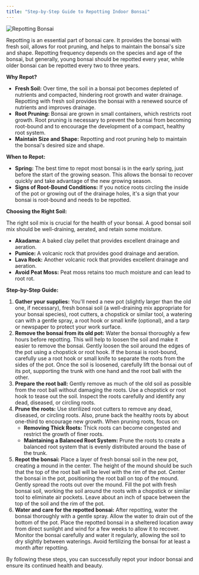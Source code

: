 ```yaml
---
title: "Step‑by‑Step Guide to Repotting Indoor Bonsai"
---
```



![Repotting Bonsai](/images/repotting-bonsai.jpg.png)

Repotting is an essential part of bonsai care. It provides the bonsai with fresh soil, allows for root pruning, and helps to maintain the bonsai's size and shape. Repotting frequency depends on the species and age of the bonsai, but generally, young bonsai should be repotted every year, while older bonsai can be repotted every two to three years.

**Why Repot?**

*   **Fresh Soil:** Over time, the soil in a bonsai pot becomes depleted of nutrients and compacted, hindering root growth and water drainage. Repotting with fresh soil provides the bonsai with a renewed source of nutrients and improves drainage.
*   **Root Pruning:** Bonsai are grown in small containers, which restricts root growth. Root pruning is necessary to prevent the bonsai from becoming root-bound and to encourage the development of a compact, healthy root system.
*   **Maintain Size and Shape:** Repotting and root pruning help to maintain the bonsai's desired size and shape.

**When to Repot:**

*   **Spring:** The best time to repot most bonsai is in the early spring, just before the start of the growing season. This allows the bonsai to recover quickly and take advantage of the new growing season.
*   **Signs of Root-Bound Conditions:** If you notice roots circling the inside of the pot or growing out of the drainage holes, it's a sign that your bonsai is root-bound and needs to be repotted.

**Choosing the Right Soil:**

The right soil mix is crucial for the health of your bonsai. A good bonsai soil mix should be well-draining, aerated, and retain some moisture.

*   **Akadama:** A baked clay pellet that provides excellent drainage and aeration.
*   **Pumice:** A volcanic rock that provides good drainage and aeration.
*   **Lava Rock:** Another volcanic rock that provides excellent drainage and aeration.
*   **Avoid Peat Moss:** Peat moss retains too much moisture and can lead to root rot.

**Step-by-Step Guide:**

1.  **Gather your supplies:** You'll need a new pot (slightly larger than the old one, if necessary), fresh bonsai soil (a well-draining mix appropriate for your bonsai species), root cutters, a chopstick or similar tool, a watering can with a gentle spray, a root hook or small knife (optional), and a tarp or newspaper to protect your work surface.
2.  **Remove the bonsai from its old pot:** Water the bonsai thoroughly a few hours before repotting. This will help to loosen the soil and make it easier to remove the bonsai. Gently loosen the soil around the edges of the pot using a chopstick or root hook. If the bonsai is root-bound, carefully use a root hook or small knife to separate the roots from the sides of the pot. Once the soil is loosened, carefully lift the bonsai out of its pot, supporting the trunk with one hand and the root ball with the other.
3.  **Prepare the root ball:** Gently remove as much of the old soil as possible from the root ball without damaging the roots. Use a chopstick or root hook to tease out the soil. Inspect the roots carefully and identify any dead, diseased, or circling roots.
4.  **Prune the roots:** Use sterilized root cutters to remove any dead, diseased, or circling roots. Also, prune back the healthy roots by about one-third to encourage new growth. When pruning roots, focus on:
    *   **Removing Thick Roots:** Thick roots can become congested and restrict the growth of finer roots.
    *   **Maintaining a Balanced Root System:** Prune the roots to create a balanced root system that is evenly distributed around the base of the trunk.
5.  **Repot the bonsai:** Place a layer of fresh bonsai soil in the new pot, creating a mound in the center. The height of the mound should be such that the top of the root ball will be level with the rim of the pot. Center the bonsai in the pot, positioning the root ball on top of the mound. Gently spread the roots out over the mound. Fill the pot with fresh bonsai soil, working the soil around the roots with a chopstick or similar tool to eliminate air pockets. Leave about an inch of space between the top of the soil and the rim of the pot.
6.  **Water and care for the repotted bonsai:** After repotting, water the bonsai thoroughly with a gentle spray. Allow the water to drain out of the bottom of the pot. Place the repotted bonsai in a sheltered location away from direct sunlight and wind for a few weeks to allow it to recover. Monitor the bonsai carefully and water it regularly, allowing the soil to dry slightly between waterings. Avoid fertilizing the bonsai for at least a month after repotting.

By following these steps, you can successfully repot your indoor bonsai and ensure its continued health and beauty.